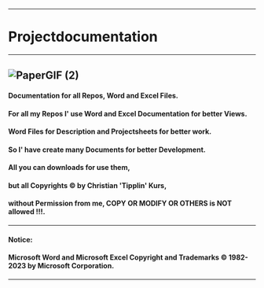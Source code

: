 ----
# Projectdocumentation
----
![PaperGIF (2)](https://user-images.githubusercontent.com/40143278/219647047-5af0e1f5-8470-4d60-9af9-0c98d143f2bc.gif)
----
#### Documentation for all Repos, Word and Excel Files.
#### For all my Repos I' use Word and Excel Documentation for better Views.
#### Word Files for Description and Projectsheets for better work.
#### So I' have create many Documents for better Development.
#### All you can downloads for use them,
#### but all Copyrights © by Christian 'Tipplin' Kurs,
#### without Permission from me, COPY OR MODIFY OR OTHERS is NOT allowed !!!.
----
#### Notice:
#### Microsoft Word and Microsoft Excel Copyright and Trademarks © 1982-2023 by Microsoft Corporation.
----
